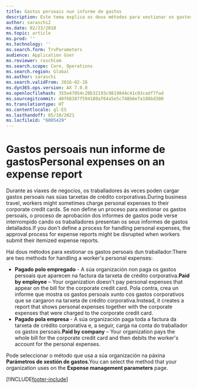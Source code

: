 ```yaml
---
title: Gastos persoais nun informe de gastos
description: Este tema explica os dous métodos para xestionar os gastos persoais dun traballador en Microsoft Dynamics 365 Finance.
author: saraschi2
ms.date: 02/23/2018
ms.topic: article
ms.prod: ''
ms.technology: ''
ms.search.form: TrvParameters
audience: Application User
ms.reviewer: roschlom
ms.search.scope: Core, Operations
ms.search.region: Global
ms.author: saraschi
ms.search.validFrom: 2016-02-28
ms.dyn365.ops.version: AX 7.0.0
ms.openlocfilehash: 355e47054c20b32193c9819844c41c03cadf7fad
ms.sourcegitcommit: 40f68387f594180af64a5e5c748b6efa188bd300
ms.translationtype: HT
ms.contentlocale: gl-ES
ms.lasthandoff: 05/10/2021
ms.locfileid: "6005429"
---
```

# <a name="personal-expenses-on-an-expense-report"></a><span data-ttu-id="8007f-103">Gastos persoais nun informe de gastos</span><span class="sxs-lookup"><span data-stu-id="8007f-103">Personal expenses on an expense report</span></span>

<span data-ttu-id="8007f-104">Durante as viaxes de negocios, os traballadores ás veces poden cargar gastos persoais nas súas tarxetas de crédito corporativas.</span><span class="sxs-lookup"><span data-stu-id="8007f-104">During business travel, workers might sometimes charge personal expenses to their corporate credit cards.</span></span> <span data-ttu-id="8007f-105">Se non define un proceso para xestionar os gastos persoais, o proceso de aprobación dos informes de gastos pode verse interrompido cando os traballadores presentan os seus informes de gastos detallados.</span><span class="sxs-lookup"><span data-stu-id="8007f-105">If you don't define a process for handling personal expenses, the approval process for expense reports might be disrupted when workers submit their itemized expense reports.</span></span> 

<span data-ttu-id="8007f-106">Hai dous métodos para xestionar os gastos persoais dun traballador:</span><span class="sxs-lookup"><span data-stu-id="8007f-106">There are two methods for handling a worker's personal expenses:</span></span>

- <span data-ttu-id="8007f-107">**Pagado polo empregado** - A súa organización non paga os gastos persoais que aparecen na factura da tarxeta de crédito corporativa.</span><span class="sxs-lookup"><span data-stu-id="8007f-107">**Paid by employee** – Your organization doesn't pay personal expenses that appear on the bill for the corporate credit card.</span></span> <span data-ttu-id="8007f-108">Pola contra, crea un informe que mostra os gastos persoais xunto cos gastos corporativos que se cargaron na tarxeta de crédito corporativa.</span><span class="sxs-lookup"><span data-stu-id="8007f-108">Instead, it creates a report that shows personal expenses together with the corporate expenses that were charged to the corporate credit card.</span></span>
- <span data-ttu-id="8007f-109">**Pagado pola empresa** - A súa organización paga toda a factura da tarxeta de crédito corporativa e, a seguir, carga na conta do traballador os gastos persoais.</span><span class="sxs-lookup"><span data-stu-id="8007f-109">**Paid by company** – Your organization pays the whole bill for the corporate credit card and then debits the worker's account for the personal expenses.</span></span>

<span data-ttu-id="8007f-110">Pode seleccionar o método que usa a súa organización na páxina **Parámetros de xestión de gastos**.</span><span class="sxs-lookup"><span data-stu-id="8007f-110">You can select the method that your organization uses on the **Expense management parameters** page.</span></span>


[!INCLUDE[footer-include](../includes/footer-banner.md)]